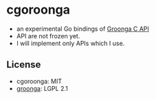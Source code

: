 cgoroonga
=========

* an experimental Go bindings of [Groonga C API](http://groonga.org/ja/docs/reference/api.html)
* API are not frozen yet.
* I will implement only APIs which I use.

## License

* cgoroonga: MIT
* [groonga](https://github.com/groonga/groonga): LGPL 2.1
